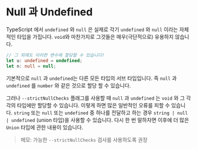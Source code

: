# Null 과 Undefined

TypeScript 에서 `undefined` 와 `null` 은 실제로 각기 `undefined` 와 `null` 이라는 자체적인 타입을 가집니다. `void`와 마찬가지로 그것들은 매우(극단적으로) 유용하지 않습니다.

```ts
// 그 외에도 이러한 변수에 할당할 수 있습니다!
let u: undefined = undefined;
let n: null = null;
```

기본적으로 `null` 과 `undefined`는 다른 모든 타입의 서브 타입입니다.
즉 `null` 과 `undefined` 를 `number` 와 같은 것으로 할당 할 수 있습니다.

그러나 `--strictNullChecks` 플래그를 사용할 때 `null` 과 `undefined` 는 `void` 와 그 각각의 타입에만 할당할 수 있습니다.
이렇게 하면 많은 일반적인 오류를 피할 수 있습니다.
`string` 또는 `null` 또는 `undefined` 중 하나를 전달하고 하는 경우 `string | null | undefined` (union 타입)을 사용할 수 있습니다.
다시 한 번 말하자면 이후에 더 많은 `Union` 타입에 관한 내용이 있습니다.

> 메모: 가능한 `--strictNullChecks` 검사를 사용하도록 권장